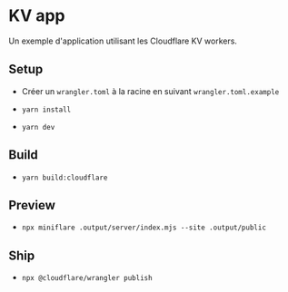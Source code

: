 # KV app

Un exemple d'application utilisant les Cloudflare KV workers.

## Setup

- Créer un `wrangler.toml` à la racine en suivant `wrangler.toml.example`

- `yarn install`

- `yarn dev`

## Build

- `yarn build:cloudflare`

## Preview

- `npx miniflare .output/server/index.mjs --site .output/public`

## Ship

- `npx @cloudflare/wrangler publish`

